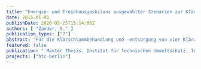 ```yaml
---
title: "Energie- und Treibhausgasbilanz ausgewählter Szenarien zur Klärschlammentsorgung mit Hydrothermaler Karbonisierung in Berlin"
date: 2015-01-01
publishDate: 2020-05-25T15:14:06Z
authors: [ "Zander, S." ]
publication_types: ["7"]
abstract: "Für die Klärschlammbehandlung und -entsorgung von vier Kläranlagen (Ruhleben, Waßmannsdorf, Schönerlinde und Münchehofe) in Berlin wurden Energie- und Treibhausgasbilanzen jeweils mit und ohne Einbindung der Hydrothermalen Karbonisierung (HTC) erstellt. Als Methode diente die Ökobilanz mittels der Software Umberto 5.6. Hierzu wurden Stoffstrommodelle zur Quantifizierung der relevanten Stoff- und Energieströme bei der Schlammbehandlung, Prozesswasserbehandlung und Faulgasverwertung jeweils ohne und mit HTC (Reaktor, Entwässerung, Prozesswasserrückführung in Faulung bzw. Klärwerk) erstellt. Als Input-Daten dienten Messwerte der BWB, Laborversuche und Herstellerangaben. Aus den Ergebnissen wurden der kumulierte fossile Energieaufwand und das Treibhauspotential berechnet. Neben der Frage, inwieweit und durch welche wesentlichen Parameter die HTC die Bilanzen verbessert, wurde die Auswirkung der Ansäuerung bei der HTC, der Unterschied zwischen zwei HTC-Verfahren (TerraNova- und AVA-CO2) sowie die Ergebnisse einiger Pilotversuche hinsichtlich der Bilanzen ausgewertet. Bei den Klärwerken mit Faulung wurde eine deutliche Verbesserung der Energieund Treibhausgasbilanz durch die HTC bei Annahme einer guten Entwässerbarkeit (TR 65 %) festgestellt, in Ruhleben allerdings nur bei Ergänzung einer anaeroben HTC-Prozesswasserbehandlung mit Faulgasnutzung, dafür jedoch mit der größten Verbesserung. Hier kann der HTC-Wärmebedarf durch effiziente BHKWAbwärmenutzung zu 35 % gedeckt werden, bei den übrigen Klärwerken sind es >90 %. Die Verbesserung der Bilanzen kommt primär durch die zusätzliche Stromproduktion bzw. Braunkohlesubstitution bei der Verbrennung infolge des höheren Heizwertes, die Stromgewinnung durch das zusätzliche Faulgas (+16-19 %) und die reduzierten N2O-Emissionen bei der Monoverbrennung zustande. Die Coverbrennung zeigt stets deutlich bessere Energiebilanzen als die Monoverbrennung. Die Ansäuerung bei der HTC bewirkt eine geringere Methanausbeute aus dem Prozesswasser sowie eine geringe HTC-Kohle-Massenausbeute und damit eine Verschlechterung der Bilanzen. Bezüglich der Ursachen besteht noch Klärungsbedarf. Das AVA-CO2-Verfahren hat nur eine geringfügige Methanausbeute, verbunden mit einem höheren Erdgasbedarf, jedoch einen höheren Heizwert und Massenausbeute der HTC-Kohle. Dadurch ist es dem TerraNova-Verfahren hinsichtlich der Bilanzen nur bei der Coverbrennung überlegen, bei der Monoverbrennung ist es umgekehrt. In den Pilotversuchen fiel der Entwässerungsgrad geringer aus als angenommen (TS 44-51 %). Dadurch sinkt der nutzbare Heizwert und die Bilanzen verschlechtern sich entsprechend. Weitere Pilotversuche sind empfehlenswert. Refraktäre Verbindungen im Prozesswasser verursachen eine zusätzliche CSBBelastung des Ablaufs (+7-12 mg/l). In Waßmannsdorf würde der Überwachungswert überschritten, in den übrigen Klärwerken würde er im Mittel eingehalten."
featured: false
publication: " Master Thesis. Institut für Technischen Umweltschutz. Technische Universität Berlin"
projects: ["htc-berlin"]
---
```


